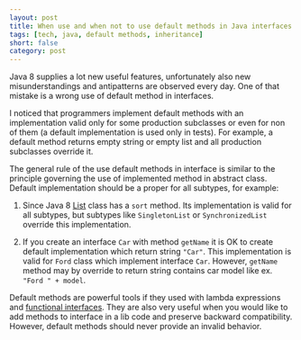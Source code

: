 ```yaml
---
layout: post
title: When use and when not to use default methods in Java interfaces
tags: [tech, java, default methods, inheritance]
short: false
category: post
---
```


Java 8 supplies a lot new useful features, unfortunately also new misunderstandings and antipatterns are observed every day.
One of that mistake is a wrong use of default method in interfaces.

I noticed that programmers implement default methods with an implementation valid only for some production 
subclasses or even for non of them (a default implementation is used only in tests). 
For example, a default method returns empty string or empty list and all production subclasses override it.

The general rule of the use default methods in interface is similar to the principle governing the use of implemented 
method in abstract class.
Default implementation should be a proper for all subtypes, for example:

1. Since Java 8 [List](https://docs.oracle.com/javase/8/docs/api/java/util/List.html) class has a `sort` method. 
Its implementation is valid for all subtypes, but subtypes like `SingletonList` or `SynchronizedList` override 
this implementation.

2. If you create an interface `Car` with method `getName` it is OK to create default implementation which return string `"Car"`.
This implementation is valid for `Ford` class which implement interface `Car`. However, `getName` method may by override
to return string contains car model like ex. `"Ford " + model`.

Default methods are powerful tools if they used with lambda expressions and 
[functional interfaces](https://docs.oracle.com/javase/8/docs/api/java/lang/FunctionalInterface.html). 
They are also very useful when you would like to add methods to interface in a lib code and preserve backward compatibility.
However, default methods should never provide an invalid behavior.
